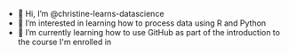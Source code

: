 - 👋 Hi, I’m @christine-learns-datascience
- 👀 I’m interested in learning how to process data using R and Python
- 🌱 I’m currently learning how to use GitHub as part of the introduction to the course I'm enrolled in

